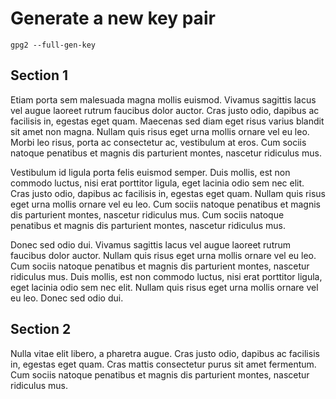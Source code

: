 # Generate a new key pair

```
gpg2 --full-gen-key
```

## Section 1

Etiam porta sem malesuada magna mollis euismod. Vivamus sagittis lacus vel augue laoreet rutrum faucibus dolor auctor. Cras justo odio, dapibus ac facilisis in, egestas eget quam. Maecenas sed diam eget risus varius blandit sit amet non magna. Nullam quis risus eget urna mollis ornare vel eu leo. Morbi leo risus, porta ac consectetur ac, vestibulum at eros. Cum sociis natoque penatibus et magnis dis parturient montes, nascetur ridiculus mus.

Vestibulum id ligula porta felis euismod semper. Duis mollis, est non commodo luctus, nisi erat porttitor ligula, eget lacinia odio sem nec elit. Cras justo odio, dapibus ac facilisis in, egestas eget quam. Nullam quis risus eget urna mollis ornare vel eu leo. Cum sociis natoque penatibus et magnis dis parturient montes, nascetur ridiculus mus. Cum sociis natoque penatibus et magnis dis parturient montes, nascetur ridiculus mus.

Donec sed odio dui. Vivamus sagittis lacus vel augue laoreet rutrum faucibus dolor auctor. Nullam quis risus eget urna mollis ornare vel eu leo. Cum sociis natoque penatibus et magnis dis parturient montes, nascetur ridiculus mus. Duis mollis, est non commodo luctus, nisi erat porttitor ligula, eget lacinia odio sem nec elit. Nullam quis risus eget urna mollis ornare vel eu leo. Donec sed odio dui.


## Section 2

Nulla vitae elit libero, a pharetra augue. Cras justo odio, dapibus ac facilisis in, egestas eget quam. Cras mattis consectetur purus sit amet fermentum. Cum sociis natoque penatibus et magnis dis parturient montes, nascetur ridiculus mus.
